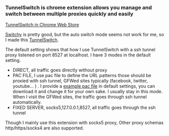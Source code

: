 ### TunnelSwitch is chrome extension allows you manage and switch between multiple proxies quickly and easily

[TunnelSwitch in Chrome Web Store](https://chrome.google.com/webstore/detail/tunnelswitch/nfpphleklkamlblagdkbkomjmaedanoh?hl=en)

[Switchy](https://chrome.google.com/webstore/detail/caehdcpeofiiigpdhbabniblemipncjj) is pretty good, but the auto switch mode seems not work for me, so I made this [TunnelSwitch](https://github.com/oylbin/tunnel-switch).

The default setting shows that how I use TunnelSwitch with a ssh tunnel proxy listened on port 8527 at localhost. 
I have 3 modes in the default setting.

 * DIRECT, all traffic goes directly without proxy
 * PAC FILE, I use pac file to define the URL patterns those should be proxied with ssh tunnel, GFWed sites typically (facebook, twitter, youtube... ) . I provide a [example pac file](https://raw.github.com/oylbin/tunnel-switch/master/asset/example.pac) in default settings, you can download it and change it for your own sake. I usually stay in this mode. When I visit the GFWed sites, the traffic goes through ssh tunnel automatically.
 * FIXED SERVER, socks5,127.0.0.1,8527, all traffic goes through the ssh tunnel 

Though I mainly use this extension with socks5 proxy, Other proxy schemas http/https/socks4 are also supported.
